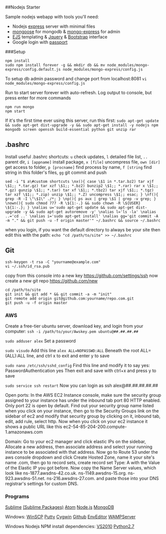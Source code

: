 ##Nodejs Starter

Sample nodejs webapp with tools you'll need:

- Nodejs [express](http://expressjs.com/4x/api.html) server with minimal files 
- [mongoose](http://mongoosejs.com/docs/guide.html) for mongodb & [mongo-express](https://github.com/andzdroid/mongo-express) for admin
- [EJS](https://github.com/mde/ejs) templating & [Jquery](https://learn.jquery.com/using-jquery-core/) & [Bootstrap](http://getbootstrap.com/components/) interface
- Google login with [passport](http://passportjs.org/docs/overview)


###Setup

```
npm install
sudo npm install forever -g && mkdir db && mv node_modules/mongo-express/config.default.js node_modules/mongo-express/config.js
```
To setup db admin password and change port from localhost:8081 ```vi node_modules/mongo-express/config.js```


Run to start server forever with auto-refresh. Log output to console, but press enter for more commands
```
npm run mongo
npm start
```


If it's the first time ever using this server, run this first:
```sudo apt-get update && sudo apt-get dist-upgrade -y && sudo apt-get install -y nodejs npm mongodb screen openssh build-essential python git unzip rar```


## .bashrc

Install useful .bashrc shortcuts: 
```u```  check updates, ```l``` detailed file list, ```..``` parent dir, ```i [appname]``` install package, ```x [file]``` uncompress file, ```own [dir]``` get access to folder, ```p [procname]``` find process by name, ```f [string``` find string in this folder's files, ```gg``` git commit and push 

```sed -i "$ a\#custom shortcuts \nx(){ case \$1 in *.tar.bz2) tar xjf \$1;; *.tar.gz) tar xzf \$1;; *.bz2) bunzip2 \$1;; *.rar) rar x \$1;; *.gz) gunzip \$1;; *.tar) tar xf \$1;; *.tbz2) tar xjf \$1;; *.tgz) tar xzf \$1;; *.zip) unzip \$1;; *.Z) uncompress \$1;; esac; } \nf(){ grep -R -I \"\$1\" ./*; } \np(){ ps aux | grep \$1 | grep -v grep; } \nown(){ sudo chmod 777 -R \${1:-.} && sudo chown -R \${USER} \${1:-.}; } \nalias u='sudo apt-get update && sudo apt-get dist-upgrade -y && sudo apt-get autoremove -y' \nalias l='ls -la' \nalias ..='cd ..' \nalias i='sudo apt-get install' \nalias gg='git commit -A -m "." && git push -u -f origin master'" ~/.bashrc && source ~/.bashrc```

when you login, if you want the default directory to always be your site then edit this with the path:
```echo "cd /path/to/site" >> ~/.bashrc```


## Git 

```
ssh-keygen -t rsa -C "yourname@example.com"
vi ~/.ssh/id_rsa.pub
```
copy from this console into a new key https://github.com/settings/ssh
now create a new git repo https://github.com/new
```
cd /path/to/site
git init && git add * && git commit -a -m "init"
git remote add origin git@github.com:yourname/repo.com.git
git push -u -f origin master
```


### AWS

Create a free-tier ubuntu server, download key, and login from your computer:
```ssh -i /path/to/your/Awskey.pem ubuntu@##.##.##.##``` 


```sudo adduser alex```
Set a password

```sudo visudo```
Add this line
```alex ALL=NOPASSWD:ALL```
Beneath the root ALL=(ALL):ALL line, and ctrl x to exit and enter y to save

```sudo nano /etc/ssh/sshd_config```
Find this line and modify it to say yes:  PasswordAuthentication yes 
Then exit and save with ctrl+x and press y to save

```sudo service ssh restart```
Now you can login as ssh alex@##.##.##.##.##

Open ports:
In the AWS EC2 Instance console, make sure the security group assigned to your instance has under the inbound tab port 80 HTTP enabled. Only port 22 is open by default. Find out your security group name listed when you click on your instance, then go to the Security Groups link on the sidebar of ec2 and modify that security group by clicking on it, inbound tab, edit, add rule, select http. Now when you click on your ec2 instance it shows a public URL like this ec2-54-85-204-200.compute-1.amazonaws.com


Domain:
Go to your ec2 manager and click elastic IPs on the sidebar, Allocate a new address, then associate address and select your running instance to be associated with that address. Now go to Route 53 under the aws console dropdown and click Create Hosted Zone, name it your site's name .com, then go to record sets, create record set Type: A with the Value of the Elastic IP you got before. Now copy the Name Server values, which look like ns-1877.awsdns-42.co.uk. ns-1149.awsdns-15.org. ns-923.awsdns-51.net. ns-216.awsdns-27.com. and paste those into your DNS registrar's settings for custom DNS.


### Programs
[Sublime](http://www.sublimetext.com/3)
[(Sublime Packages)](https://packagecontrol.io/installation)
[Atom](https://atom.io/)
[Node.js](https://nodejs.org/download/)
[MongoDB](https://www.mongodb.org/downloads)

Windows:
[WinSCP](http://winscp.net/eng/download.php#download2)
[Putty](http://the.earth.li/~sgtatham/putty/latest/x86/putty.exe)
[Cygwin](https://cygwin.com/setup-x86.exe)
[Github](https://github-windows.s3.amazonaws.com/GitHubSetup.exe)
[EnvEditor](http://www.rapidee.com/download/RapidEE_setup.exe)
[WAMPServer](http://www.wampserver.com/en/)

Windows Nodejs NPM install dependencies:
[VS2010](https://app.vssps.visualstudio.com/profile/review?download=true&family=VisualStudioCExpress&release=VisualStudio2010&type=web&slcid=0x409)
[Python2.7](https://www.python.org/downloads/)
